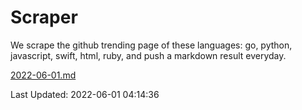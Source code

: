 # Scraper

We scrape the github trending page of these languages: go, python, javascript, swift, html, ruby, and push a markdown result everyday.

[2022-06-01.md](https://github.com/henson/Scraper/blob/master/2022-06-01.md)

Last Updated: 2022-06-01 04:14:36